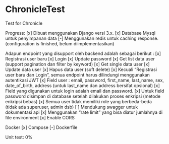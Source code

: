 # ChronicleTest
 Test for Chronicle

Progress:
[x] Dibuat menggunakan Django versi 3.x.
[x] Database Mysql untuk penyimpanan data
[-] Menggunakan redis untuk caching response.
(configuration is finished, belum diimplementasikan)

Adapun endpoint yang disupport oleh backend adalah sebagai berikut :
[x] Registrasi user baru
[x] Login
[x] Update password
[x] Get list data user (support pagination dan filter by keyword)
[x] Get single data user
[x] Update data user
[x] Hapus data user (soft delete)
[x] Kecuali “Registrasi user baru dan Login”, semua endpoint harus dilindungi menggunakan autentikasi JWT
[x] Field user : email, password, first_name, last_name, sex, date_of_birth, address (untuk last_name dan address bersifat opsional)
[x] Field yang digunakan untuk login adalah email dan password.
[x] Untuk field password disimpan di database setelah dilakukan proses enkripsi (metode enkripsi bebas)
[x] Semua user tidak memiliki role yang berbeda-beda (tidak ada superuser, admin dsb)
[ ] Mendukung swagger untuk dokumentasi api
[x] Menggunakan “rate limit” yang bisa diatur jumlahnya di file environment
[x] Enable CORS

Docker
[x] Compose
[-] Dockerfile

Unit test: 0%
